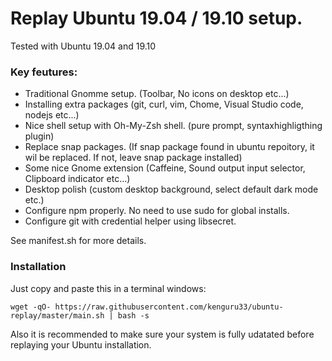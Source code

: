 # Replay Ubuntu 19.04 / 19.10 setup.

Tested with Ubuntu 19.04 and 19.10

### Key feutures:

- Traditional Gnomme setup. (Toolbar, No icons on desktop etc...)
- Installing extra packages (git, curl, vim, Chome, Visual Studio code, nodejs etc...)
- Nice shell setup with Oh-My-Zsh shell. (pure prompt, syntaxhighligthing plugin)
- Replace snap packages. (If snap package found in ubuntu repoitory, it wil be replaced. If not, leave snap package installed)
- Some nice Gnome extension (Caffeine, Sound output input selector, Clipboard indicator etc...)
- Desktop polish (custom desktop background, select default dark mode etc.)
- Configure npm properly. No need to use sudo for global installs.
- Configure git with credential helper using libsecret.

See manifest.sh for more details.

### Installation

Just copy and paste this in a terminal windows:

```console
wget -qO- https://raw.githubusercontent.com/kenguru33/ubuntu-replay/master/main.sh | bash -s
```

Also it is recommended to make sure your system is fully udatated before replaying your Ubuntu installation. 
